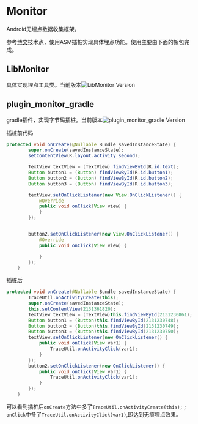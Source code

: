 # Monitor
Android无埋点数据收集框架。

参考[博文](https://juejin.im/post/58ec8558a22b9d006340531d)技术点，使用ASM插桩实现具体埋点功能。使用主要由下面的架包完成。

## LibMonitor
具体实现埋点工具类。当前版本![LibMonitor Version](https://img.shields.io/badge/release-1.0.0-brightgreen.svg)

## plugin_monitor_gradle
gradle插件，实现字节码插桩。当前版本![plugin_monitor_gradle Version](https://img.shields.io/badge/release-1.0.0-brightgreen.svg)


插桩前代码

```java
protected void onCreate(@Nullable Bundle savedInstanceState) {
        super.onCreate(savedInstanceState);
        setContentView(R.layout.activity_second);

        TextView textView = (TextView) findViewById(R.id.text);
        Button button1 = (Button) findViewById(R.id.button1);
        Button button2 = (Button) findViewById(R.id.button2);
        Button button3 = (Button) findViewById(R.id.button3);

        textView.setOnClickListener(new View.OnClickListener() {
            @Override
            public void onClick(View view) {
            }
        });


        button2.setOnClickListener(new View.OnClickListener() {
            @Override
            public void onClick(View view) {

            }
        });
    }

```

插桩后
```java
protected void onCreate(@Nullable Bundle savedInstanceState) {
        TraceUtil.onActivityCreate(this);
        super.onCreate(savedInstanceState);
        this.setContentView(2131361820);
        TextView textView = (TextView)this.findViewById(2131230861);
        Button button1 = (Button)this.findViewById(2131230748);
        Button button2 = (Button)this.findViewById(2131230749);
        Button button3 = (Button)this.findViewById(2131230750);
        textView.setOnClickListener(new OnClickListener() {
            public void onClick(View var1) {
                TraceUtil.onActivityClick(var1);
            }
        });
        button2.setOnClickListener(new OnClickListener() {
            public void onClick(View var1) {
                TraceUtil.onActivityClick(var1);
            }
        });
    }
```
可以看到插桩后```onCreate```方法中多了```TraceUtil.onActivityCreate(this);``` ; ```onClick```中多了```TraceUtil.onActivityClick(var1)```,即达到无痕埋点效果。
         
